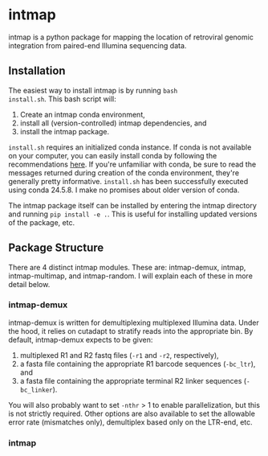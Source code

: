# intmap

intmap is a python package for mapping the location of retroviral genomic integration from paired-end Illumina sequencing data.

## Installation
The easiest way to install intmap is by running <code>bash install.sh</code>. This bash script will:

1. Create an intmap conda environment,
2. install all (version-controlled) intmap dependencies, and
3. install the intmap package.

<code>install.sh</code> requires an initialized conda instance. If conda is not available on your computer, you can easily install conda by following the recommendations [here](https://mamba.readthedocs.io/en/latest/installation/mamba-installation.html). If you're unfamiliar with conda, be sure to read the messages returned during creation of the conda environment, they're generally pretty informative. <code>install.sh</code> has been successfully executed using conda 24.5.8. I make no promises about older version of conda.

The intmap package itself can be installed by entering the intmap directory and running <code>pip install -e .</code>. This is useful for installing updated versions of the package, etc.

## Package Structure
There are 4 distinct intmap modules. These are: intmap-demux, intmap, intmap-multimap, and intmap-random. I will explain each of these in more detail below.

### intmap-demux
intmap-demux is written for demultiplexing multiplexed Illumina data. Under the hood, it relies on cutadapt to stratify reads into the appropriate bin. By default, intmap-demux expects to be given:

1. multiplexed R1 and R2 fastq files (<code>-r1</code> and <code>-r2</code>, respectively),
2. a fasta file containing the appropriate R1 barcode sequences (<code>-bc_ltr</code>), and
3. a fasta file containing the appropriate terminal R2 linker sequences (<code>-bc_linker</code>).

You will also probably want to set <code>-nthr</code> > 1 to enable parallelization, but this is not strictly required. Other options are also available to set the allowable error rate (mismatches only), demultiplex based only on the LTR-end, etc.

### intmap

